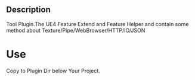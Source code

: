 ## Description

Tool Plugin.The UE4 Feature Extend and Feature Helper and contain some method about Texture/Pipe/WebBrowser/HTTP/IO/JSON

# Use

Copy to Plugin Dir below Your Project.
